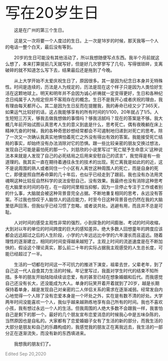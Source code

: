 <font size=7>写在20岁生日</font>

&emsp;&emsp;这是在广州的第三个生日。

&emsp;&emsp;这是又一次将要一个人度过的生日。上一次是18岁的时候，那天我等一个人的电话一整个白天，最后没有等到。

&emsp;&emsp;20岁的生日可能没有其他活动了，所以我想随便写点东西。我半个月前就这么想了，本来打算提前几天就写好，但是好几次寥寥写了几句，写得很琐碎，支离破碎的就不知道怎么写下去，结果最后还是拖到了今晚。

&emsp;&emsp;从上大学开始不太爱庆祝生日了，原因很多。其一是因为纪念日本身并无特殊性。时间是连续的，历法是人为规定的，历法是现在这个样子只是因为人类恰好生活在这颗地球上。明天和明年并不会因为诚心祈祷就一定变得更好，生日和各种纪念日纯属于人为规定但并不客观存在的概念。生日不是我开心或者庆祝的理由，我有理由每天都开心。其二是因为生日反而在提醒我，我的寿命已经又少了365天，如果运气比较好的话，这占我能够享有的所有时间的1/100，20年就占了1/5。人生短短三万天，够我去做我想做的事情吗？够我活腻吗？现在的答案是不够。我大概几年前开始试图认真思考人生的意义到底是什么，思考死亡。偶有夜晚躺在床上精神亢奋的时候，我的各种奇思妙想经常都会不可遏制地归递到对死亡的思考。除了一次又一次确认我真实地惧怕着死亡之外没有得出有效的答案。我能接受死亡结局的事实，却始终没有办法消除对它的恐惧。跟一些比较亲密的朋友交换过想法，发现自己可能是最怕死的那一个。刘慈欣的小说里写过“‘死亡赋予生命意义’这种说法本来就是人发现了自己的必死结局之后用来安慰自己的谎言”，我觉得是有一些道理的。我其实一直在期待着通往永生的技术的出现。死亡离我是如此的的近，这不是说周围的熟人或者同住一个小区有人离世这种周围人的死亡，而是自身的死亡，即便是照自然寿命算的几十年后，也似乎已经走到了跟前。我也没有办法用灵魂啊这种比较反自然科学的说法安慰自己，没有效果。我最终也没有消除这种思考在大脑里长时间的存在，在一段时间里相当抑郁，因为一旦停止专注于工作或者别的什么事，大脑就会被这种背景音完全占据。不断地重复相同的思考，永远没有答案。不过我也惊叹于人脑惊人的适应能力，时至今日这种背景音也仍然在我的大脑里低声回荡，但我似乎已经习惯了忽略，或者说共处。逃避有用，而且并不总是可耻。

&emsp;&emsp;人对时间的感受主观性非常的强烈，小到尿急的时间膨胀、考试的时间收缩，大到对以年的单位的时间跨度的巨大的感知差异。绝大多数人回想童年的跨度应该都会远远超过之后的人生阶段，小学的六年远远比中学的六年漫长而且遥远。随着理性的逐渐建立，相同的时间变得越来越短了。主观上时间的流逝速度是在不断加快的，假设这个理论真实，那么前二十年的实际占据我主观感受的人生总长度，可能已经超过了一半。

&emsp;&emsp;生活的一切都在时间这一不可抗力的推进下演变，祖辈去世，父辈老年，到了自己这一代人自食其力生活的时候。年记里写过，我面对学生时代的结束不知所措。多年的朋友开始陆陆续续谈恋爱，有的甚至已经在想象婚姻和后代。而我感觉自己还没有长大，还没能成为大人。单身的玩笑开着开着就到了20岁，越是长期保持着单身，越是发现自己对亲密的二人伴侣关系的需求在逐渐减弱。经常发自内心地觉得一个人除了没有恋爱本身是一个坏处之外，实在是有数不清的好处。大学两年时间没能喜欢一个人，我似乎越来越熟练地享有自己所有的时间。我也不喜欢小孩，我有想过永远一个人的生活。但我周围的人绝大多数不会跟我一样，我害怕自己是剩下的那一个。最好的几个朋友宣布恋爱消息的时候我心中是五味杂陈的，当然原因也是自私的。大家都有了恋爱婚姻子女有了生活的新的部分，而我生活的大部分是朋友和自己的乐趣构成的，我感觉我的朋友正在离我远去，我生活的一部分正在逐渐流失，而没有新的东西填进来。

&emsp;&emsp;我想我的朋友们了。

<font color=gray>Edited Sep 20,2020</font>